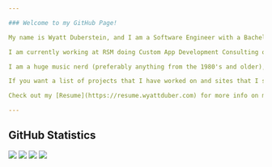 ```yaml
---

### Welcome to my GitHub Page!

My name is Wyatt Duberstein, and I am a Software Engineer with a Bachelors of Science in Software Engineering (Minor in Cybersecurity) from Iowa State University of Science and Technology.

I am currently working at RSM doing Custom App Development Consulting on the D365 Application. RSM is a tax/audit/consulting firm.

I am a huge music nerd (preferably anything from the 1980's and older), I play piano and guitar, and I enjoy tinkering with software and computers.

If you want a list of projects that I have worked on and sites that I self-host, check out my [personal website](https://www.wyattduber.com).

Check out my [Resume](https://resume.wyattduber.com) for more info on me and my accomplishments!

---
```


## GitHub Statistics
![](https://raw.githubusercontent.com/doubleyoucash/github-stats/master/generated/overview.svg#gh-dark-mode-only) ![](https://raw.githubusercontent.com/doubleyoucash/github-stats/master/generated/languages.svg#gh-dark-mode-only)
![](https://raw.githubusercontent.com/doubleyoucash/github-stats/master/generated/overview.svg#gh-light-mode-only) ![](https://raw.githubusercontent.com/doubleyoucash/github-stats/master/generated/languages.svg#gh-light-mode-only)
